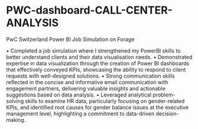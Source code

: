 # PWC-dashboard-CALL-CENTER-ANALYSIS
PwC Switzerland Power BI Job Simulation on Forage         

•	Completed a job simulation where I strengthened my PowerBI skills to better understand clients and their data visualisation needs.
•	Demonstrated expertise in data visualization through the creation of Power BI dashboards that effectively conveyed KPIs, 
   showcasing the ability to respond to client requests with well-designed solutions.
•	Strong communication skills reflected in the concise and informative email communication with engagement partners, delivering valuable insights and actionable suggestions based on data analysis.
•	Leveraged analytical problem-solving skills to examine HR data, particularly focusing on gender-related KPIs, and identified root causes for gender balance issues at the executive management 
    level, highlighting a commitment to data-driven decision-making.
